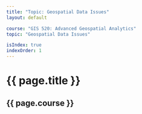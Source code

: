 ```yaml
---
title: "Topic: Geospatial Data Issues"
layout: default

course: "GIS 520: Advanced Geospatial Analytics"
topic: "Geospatial Data Issues"

isIndex: true
indexOrder: 1
---
```


{{ page.title }}
====================

{{ page.course }}
---------------------